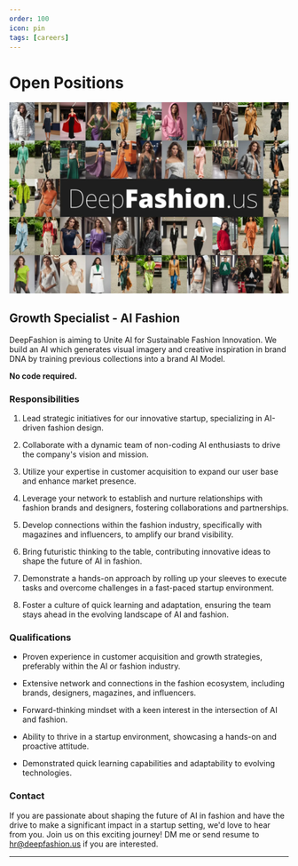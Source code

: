 ```yaml
---
order: 100
icon: pin
tags: [careers]
---
```

# Open Positions
![DeepFashion: Uniting AI for Sustainable Fashion Innovation](/static/deepfashionmap.webp)

## Growth Specialist - AI Fashion

DeepFashion is aiming to Unite AI for Sustainable Fashion Innovation. We build an AI which generates visual imagery and creative inspiration in brand DNA by training previous collections into a brand AI Model. 

**No code required.**

### Responsibilities

1. Lead strategic initiatives for our innovative startup, specializing in AI-driven fashion design.
2. Collaborate with a dynamic team of non-coding AI enthusiasts to drive the company's vision and mission.
3. Utilize your expertise in customer acquisition to expand our user base and enhance market presence.

4. Leverage your network to establish and nurture relationships with fashion brands and designers, fostering collaborations and partnerships.

5. Develop connections within the fashion industry, specifically with magazines and influencers, to amplify our brand visibility.

6. Bring futuristic thinking to the table, contributing innovative ideas to shape the future of AI in fashion.

7. Demonstrate a hands-on approach by rolling up your sleeves to execute tasks and overcome challenges in a fast-paced startup environment.

8. Foster a culture of quick learning and adaptation, ensuring the team stays ahead in the evolving landscape of AI and fashion.

### Qualifications

- Proven experience in customer acquisition and growth strategies, preferably within the AI or fashion industry.

- Extensive network and connections in the fashion ecosystem, including brands, designers, magazines, and influencers.

- Forward-thinking mindset with a keen interest in the intersection of AI and fashion.

- Ability to thrive in a startup environment, showcasing a hands-on and proactive attitude.

- Demonstrated quick learning capabilities and adaptability to evolving technologies.


### Contact

If you are passionate about shaping the future of AI in fashion and have the drive to make a significant impact in a startup setting, we'd love to hear from you. Join us on this exciting journey! DM me or send resume to hr@deepfashion.us if you are interested.


---

